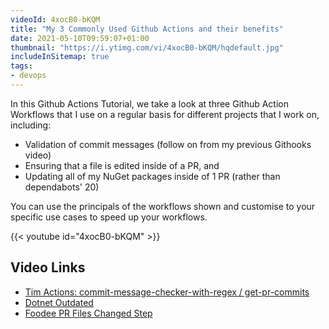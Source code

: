 ```yaml
---
videoId: 4xocB0-bKQM
title: "My 3 Commonly Used Github Actions and their benefits"
date: 2021-05-10T09:59:07+01:00
thumbnail: "https://i.ytimg.com/vi/4xocB0-bKQM/hqdefault.jpg"
includeInSitemap: true
tags:
- devops
---
```


In this Github Actions Tutorial, we take a look at three Github Action Workflows that I use on a regular basis for different projects that I work on, including:

- Validation of commit messages (follow on from my previous Githooks video)
- Ensuring that a file is edited inside of a PR, and
- Updating all of my NuGet packages inside of 1 PR (rather than dependabots' 20)

You can use the principals of the workflows shown and customise to your specific use cases to speed up your workflows.

<!--more-->

{{< youtube id="4xocB0-bKQM" >}}

## Video Links

- [Tim Actions: commit-message-checker-with-regex / get-pr-commits](https://github.com/tim-actions)
- [Dotnet Outdated](https://github.com/dotnet-outdated/dotnet-outdated)
- [Foodee PR Files Changed Step](https://github.com/Foodee/pr-includes-file-change)
